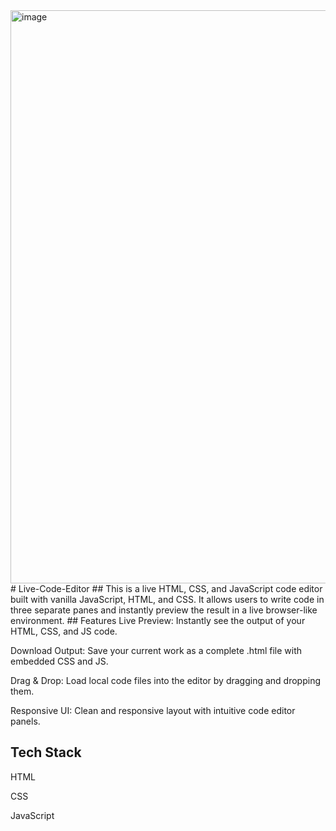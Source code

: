 <img width="1919" height="917" alt="image" src="https://github.com/user-attachments/assets/7bdc10e9-300c-4289-a405-6272863f1f0f" />
# Live-Code-Editor
## This is a live HTML, CSS, and JavaScript code editor built with vanilla JavaScript, HTML, and CSS. It allows users to write code in three separate panes and instantly preview the result in a live browser-like environment.
## Features
Live Preview: Instantly see the output of your HTML, CSS, and JS code.

Download Output: Save your current work as a complete .html file with embedded CSS and JS.

Drag & Drop: Load local code files into the editor by dragging and dropping them.

Responsive UI: Clean and responsive layout with intuitive code editor panels.

## Tech Stack
HTML

CSS

JavaScript 


